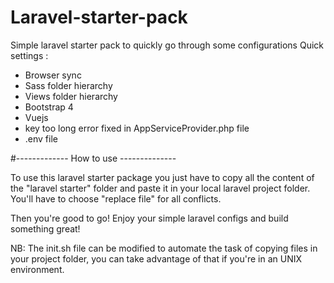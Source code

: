 # Laravel-starter-pack
Simple laravel starter pack to quickly go through some configurations
Quick settings :
- Browser sync
- Sass folder hierarchy
- Views folder hierarchy
- Bootstrap 4
- Vuejs
- key too long error fixed in AppServiceProvider.php file
- .env file

#------------- How to use --------------

To use this laravel starter package you just have to copy all the content of the "laravel starter" folder 
and paste it in your local laravel project folder. You'll have to choose "replace file" for all conflicts.

Then you're good to go! Enjoy your simple laravel configs and build something great!

NB: The init.sh file can be modified to automate the task of copying files in your project folder, you can take advantage of that if you're in an UNIX environment.